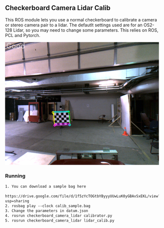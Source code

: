 ## Checkerboard Camera Lidar Calib

This ROS module lets you use a normal checkerboard to calibrate a camera or stereo camera pair to a lidar. The defautlt settings used are for an OS2-128 Lidar, so you may need to change some parameters. This relies on ROS, PCL and Pytorch.

![Upsampling](https://github.com/soulslicer/ros-checkerboard-camera-lidar-calib/blob/main/img/1.png?raw=true)

### Running

```
1. You can download a sample bag here
	https://drive.google.com/file/d/1f5zYcTOGtbYByyyUUwLuK0yGBAvSxEKL/view?usp=sharing
2. rosbag play --clock calib_sample.bag
3. Change the parameters in datum.json
4. rosrun checkerboard_camera_lidar calibrator.py
5. rosrun checkerboard_camera_lidar lidar_calib.py
```

